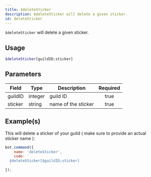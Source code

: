 ```yaml
---
title: $deleteSticker
description: $deleteSticker will delete a given sticker.
id: deleteSticker
---
```


`$deleteSticker` will delete a given sticker.

## Usage

```php
$deleteSticker[guildID;sticker]
```

## Parameters

| Field   | Type    | Description         | Required |
|---------|---------|---------------------|:--------:|
| guildID | integer | guild ID            |   true   |
| sticker | string  | name of the sticker |   true   |

## Example(s)

This will delete a sticker of your guild ( make sure to provide an actual sticker name ):

```javascript
bot.command({
    name: 'deleteSticker',
    code: `
  $deleteSticker[$guildID;sticker]
  `
});
```